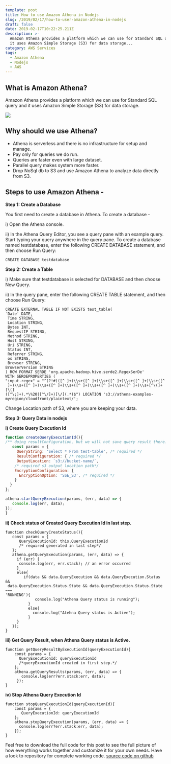 ```yaml
---
template: post
title: How to use Amazon Athena in Nodejs
slug: /2019/02/17/how-to-user-amazon-athena-in-nodejs
draft: false
date: 2019-02-17T10:22:25.211Z
description: >-
  Amazon Athena provides a platform which we can use for Standard SQL query and
  it uses Amazon Simple Storage (S3) for data storage...
category: AWS Services
tags:
  - Amazon Athena
  - Nodejs
  - AWS
---
```

## **What is Amazon Athena?**

Amazon Athena provides a platform which we can use for Standard SQL query and it uses Amazon Simple Storage (S3) for data storage.

![](/media/screen-shot-2019-02-17-at-10.16.58-pm.png)

## **Why should we use Athena?**

* Athena is serverless and there is no infrastructure for setup and manage.
* Pay only for queries we do run.
* Queries are faster even with large dataset.
* Parallel query makes system more faster.
* Drop NoSql db to S3 and use Amazon Athena to analyze data directly from S3.

## **Steps to use Amazon Athena -**

**Step 1: Create a Database**

You first need to create a database in Athena. To create a database -

i) Open the Athena console.

ii) In the Athena Query Editor, you see a query pane with an example query. Start typing your query anywhere in the query pane. To create a database named testdatabase, enter the following CREATE DATABASE statement, and then choose Run Query:

```
CREATE DATABASE testdatabase
```

**Step 2: Create a Table**

i) Make sure that testdatabase is selected for DATABASE and then choose New Query.

ii) In the query pane, enter the following CREATE TABLE statement, and then choose Run Query:

```
CREATE EXTERNAL TABLE IF NOT EXISTS test_table(
`Date` DATE,
 Time STRING,
 Location STRING,
 Bytes INT,
 RequestIP STRING,
 Method STRING,
 Host STRING,
 Uri STRING,
 Status INT,
 Referrer STRING,
 os STRING,
 Browser STRING,
BrowserVersion STRING
) ROW FORMAT SERDE 'org.apache.hadoop.hive.serde2.RegexSerDe'
WITH SERDEPROPERTIES (
"input.regex" = "^(?!#)([^ ]+)\\s+([^ ]+)\\s+([^ ]+)\\s+([^ ]+)\\s+([^
 ]+)\\s+([^ ]+)\\s+([^ ]+)\\s+([^ ]+)\\s+([^ ]+)\\s+([^ ]+)\\s+[^\(]+[\(]
([^\;]+).*\%20([^\/]+)[\/](.*)$") LOCATION 's3://athena-examples-
myregion/cloudfront/plaintext/';
```

Change Location path of S3, where you are keeping your data.

**Step 3: Query Data in nodejs**

**i) Create Query Execution Id**

```js
function createQueryExecutionId(){
/** doing resultConfiguration, but we will not save query result there. */
   const params = {
     QueryString: 'Select * From test-table', /* required */
     ResultConfiguration: { /* required */
     OutputLocation: `s3://bucket-name/`, 
    /* required s3 output location path*/
    EncryptionConfiguration: {
      EncryptionOption: 'SSE_S3', /* required */
    }
  }
};

athena.startQueryExecution(params, (err, data) => {
   console.log(err, data);
});
}
```



**ii) Check status of Created Query Execution Id in last step.**

```
function checkQueryCreateStatus(){
   const params = {
      QueryExecutionId: this.QueryExecutionId 
      /* required generated in last step*/
   };
   athena.getQueryExecution(params, (err, data) => {
     if (err) {
      console.log(err, err.stack); // an error occurred
     }
     else{
        if(data && data.QueryExecution && data.QueryExecution.Status &&
 data.QueryExecution.Status.State && data.QueryExecution.Status.State === 
'RUNNING'){
             console.log("Athena Query status is running");
          }
          else{
            console.log("Atehna Query status is Active");
          }
     }
   });
}
```

**iii) Get Query Result, when Athena Query status is Active.**

```
function getQueryResultByExecutionId(queryExecutionId){
    const params = {
      QueryExecutionId: queryExecutionId
      /*queryExecutionId created in first step.*/
    };
    athena.getQueryResults(params, (err, data) => {
       console.log(err?err.stack:err, data);
     });
}
```

**iv) Stop Athena Query Execution Id**

```
function stopQueryExecutionId(queryExecutionId){
    const params = {
       QueryExecutionId: queryExecutionId
    };
    athena.stopQueryExecution(params, (err, data) => {
      console.log(err?err.stack:err, data);
    });
}
```

Feel free to download the full code for this post to see the full picture of how everything works together and customize it for your own needs. Have a look to repository for complete working code.
[source code on github](https://github.com/pandeysoni/athena-in-nodejs)
